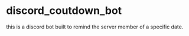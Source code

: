 # discord_coutdown_bot
this is a discord bot built to remind the server member of a specific date. 
